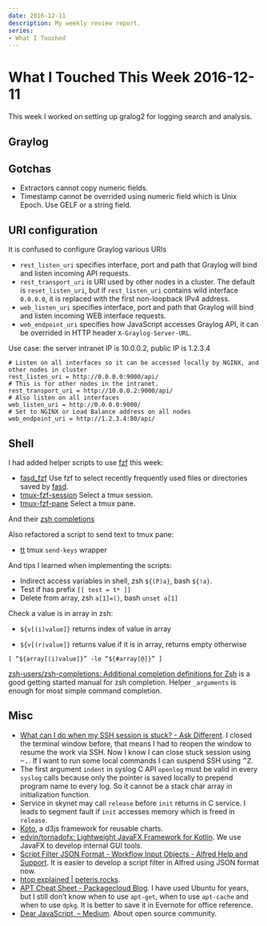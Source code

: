 ```yaml
---
date: 2016-12-11
description: My weekly review report.
series:
- What I Touched
---
```


# What I Touched This Week 2016-12-11


This week I worked on setting up gralog2 for logging search and analysis.

<!--more-->

## Graylog

## Gotchas

- Extractors cannot copy numeric fields.
- Timestamp cannot be overrided using numeric field which is Unix Epoch. Use GELF or a string field.

## URI configuration

It is confused to configure Graylog various URIs

- `rest_listen_uri` specifies interface, port and path that Graylog will bind and listen incoming API requests.
- `rest_transport_uri` is URI used by other nodes in a cluster. The default is `reset_listen_uri`, but if `rest_listen_uri` contains wild interface `0.0.0.0`, it is replaced with the first non-loopback IPv4 address.
- `web_listen_uri` specifies interface, port and path that Graylog will bind and listen incoming WEB interface requests.
- `web_endpoint_uri` specifies how JavaScript accesses Graylog API, it can be overrided in HTTP header `X-Graylog-Server-URL`.

Use case: the server intranet IP is 10.0.0.2, public IP is 1.2.3.4

```
# Listen on all interfaces so it can be accessed locally by NGINX, and other nodes in cluster
rest_listen_uri = http://0.0.0.0:9000/api/
# This is for other nodes in the intranet.
rest_transport_uri = http://10.0.0.2:9000/api/
# Also listen on all interfaces
web_listen_uri = http://0.0.0.0:9000/
# Set to NGINX or Load Balance address on all nodes
web_endpoint_uri = http://1.2.3.4:80/api/
```

## Shell

I had added helper scripts to use [fzf][1] this week:

- [fasd\_fzf][2] Use fzf to select recently frequently used files or directories saved by [fasd][3].
- [tmux-fzf-session][4] Select a tmux session.
- [tmux-fzf-pane][5] Select a tmux pane.

And their [zsh completions][6]

Also refactored a script to send text to tmux pane:

- [tt][7] tmux `send-keys` wrapper

And tips I learned when implementing the scripts:

- Indirect access variables in shell, zsh `${(P)a}`,  bash `${!a}`.
- Test if has prefix `[[ test = t* ]]`
- Delete from array, zsh `a[1]=()`, bash `unset a[1]`

Check a value is in array in zsh:

- `${v[(i)value]}` returns index of value in array
* `${v[(r)value]}` returns value if it is in array, returns empty otherwise

```
[ “${array[(i)value]}” -le “${#array[@]}” ]
```

[zsh-users/zsh-completions: Additional completion definitions for Zsh][8] is a good getting started manual for zsh completion. Helper `_arguments` is enough for most simple command completion.

## Misc

- [What can I do when my SSH session is stuck? - Ask Different][9]. I closed the terminal window before, that means I had to reopen the window to resume the work via SSH. Now I know I can close stuck session using <kbd>~.</kbd>. If I want to run some local commands I can suspend SSH using <kbd>^Z</kbd>.
- The first argument `indent` in syslog C API `openlog` must be valid in every `syslog` calls because only the pointer is saved locally to prepend program name to every log. So it cannot be a stack char array in initialization function.
- Service in skynet may call `release` before `init` returns in C service. I leads to segment fault if `init` accesses memory which is freed in `release`.
- [Koto][10], a d3js framework for reusable charts.
- [edvin/tornadofx: Lightweight JavaFX Framework for Kotlin][11]. We use JavaFX to develop internal GUI tools.
- [Script Filter JSON Format - Workflow Input Objects - Alfred Help and Support][12]. It is easier to develop a script filter in Alfred using JSON format now.
- [htop explained | peteris.rocks][13].
- [APT Cheat Sheet - Packagecloud Blog][14]. I have used Ubuntu for years, but I still don’t know when to use `apt-get`, when to use `apt-cache` and when to use `dpkg`. It is better to save it in Evernote for office reference.
- [Dear JavaScript, – Medium][15]. About open source community.

[1]:    https://github.com/junegunn/fzf
[2]:    https://github.com/doitian/dotfiles/blob/master/bin/fasd_fzf
[3]:    https://github.com/clvv/fasd
[4]:    https://github.com/doitian/dotfiles/blob/master/bin/tmux-fzf-session
[5]:    https://github.com/doitian/dotfiles/blob/master/bin/tmux-fzf-pane
[6]:    https://github.com/doitian/dotfiles/blob/master/zsh/completion.zsh
[7]:    https://github.com/doitian/dotfiles/blob/master/bin/tt
[8]:    https://github.com/zsh-users/zsh-completions
[9]:    http://apple.stackexchange.com/questions/35524/what-can-i-do-when-my-ssh-session-is-stuck
[10]:   https://github.com/kotojs/kotojs
[11]:   https://github.com/edvin/tornadofx
[12]:   https://www.alfredapp.com/help/workflows/inputs/script-filter/json/
[13]:   https://peteris.rocks/blog/htop/
[14]:   https://blog.packagecloud.io/eng/2015/03/30/apt-cheat-sheet/
[15]:   https://medium.com/@thejameskyle/dear-javascript-7e14ffcae36c#.rb5663a0s
